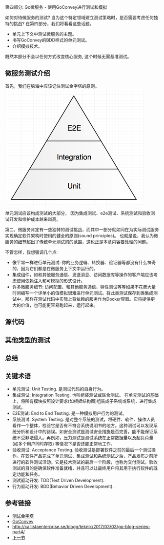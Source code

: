 第四部分: Go微服务 - 使用GoConvey进行测试和模拟

如何对待微服务的测试? 当为这个特定领域建立测试策略时，是否需要考虑任何独特的挑战? 在第四部分，我们将看看这些话题。

- 单元上下文中测试微服务的主题。
- 书写GoConvey的BDD样式的单元测试。
- 介绍模拟技术。

既然本部分不会以任何方式改变核心服务, 这个时候无需基准测试。

## 微服务测试介绍
首先，我们在脑海中应该记住测试金字塔的原则。
![](images/part4-pyramid.png)

单元测试应该构成测试的大部分， 因为集成测试、e2e测试、系统测试和验收测试开发和维护成本越来越高。

第二，微服务肯定有一些独特的测试挑战，而其中一部分就如同在为实际测试服务实现确定软件架构时使用的健全的原则(sound principles)。 也就是说，我认为微服务的细节超出了传统单元测试的的范围，这也正是本章内容要处理的问题。

不管怎样，我想强调几个点:
- 像平常一样进行单元测试: 你的业务逻辑、转换器、验证器等都没有什么神奇的，因为它们都是在微服务上下文中运行的。
- 集成组件，如和其他服务通信、发送消息、访问数据库等操作的客户端应该考虑使用依赖注入和可模拟的形式设计。
- 许多微服务细节: 访问配置、和其他服务通信、弹性测试等等如果不花费大量时间编写一个详单小的值模拟很难进行单元测试。将此类测试保存到类集成测试中，那样在测试代码中实际上将依赖的服务作为Docker容器。它将提供更大的价值，也可能更容易跑起来，运行起来。

## 源代码

## 其他类型的测试

## 总结

## 关键术语
- 单元测试: Unit Testing. 是测试代码的自身行为。
- 集成测试: Integration Testing. 也叫组装测试或联合测试。 在单元测试的基础上，将所有模块按照设计要求(如根据结构图)组装成子系统或系统，进行集成测试。
- E2E测试: End to End Testing. 是一种模拟用户行为的测试。
- 系统测试: System Testing. 是对整个系统的测试，将硬件、软件、操作人员看作一个整体，检验它是否有不符合系统说明书的地方。这种测试可以发现系统分析和设计中的错误。如安全测试是测试安全措施是否完善，能不能保证系统不受非法侵入。再例如，压力测试是测试系统在正常数据量以及超负荷量(如多个用户同时存取) 等情况下是否还能正常地工作。
- 验收测试: Acceptance Testing. 验收测试是部署软件之前的最后一个测试操作。在软件产品完成了单元测试、集成测试和系统测试之后，产品发布之前所进行的软件测试活动。它是技术测试的最后一个阶段，也称为交付测试。验收测试的目的是确保软件准备就绪，并且可以让最终用户将其用于执行软件的既定功能和任务。
- 测试驱动开发: TDD(Test Driven Development).
- 行为驱动开发: BDD(Behavior Driven Development).

## 参考链接
- [测试金字塔](https://martinfowler.com/bliki/TestPyramid.html)
- [GoConvey](http://goconvey.co/)
- http://callistaenterprise.se/blogg/teknik/2017/03/03/go-blog-series-part4/
- [下一节](5.md)
